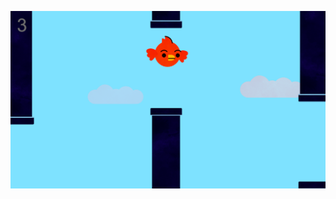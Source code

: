 ![Project Image](https://raw.githubusercontent.com/kauer3/flappy-bird/portfolio/portfolio_banner.png)
